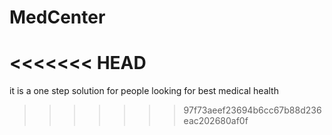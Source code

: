 # MedCenter
<<<<<<< HEAD
=======
it is a one step solution for people looking for best medical health
>>>>>>> 97f73aeef23694b6cc67b88d236eac202680af0f
